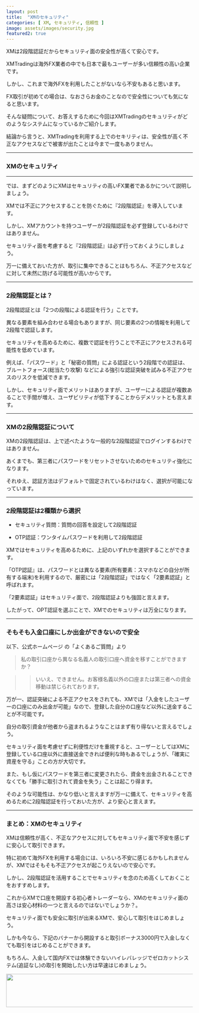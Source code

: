 ```yaml
---
layout: post
title:  "XMのセキュリティ"
categories: [ XM, セキュリティ, 信頼性 ]
image: assets/images/security.jpg
featured2: true
---
```


XMは2段階認証だからセキュリティ面の安全性が高くて安心です。

XMTradingは海外FX業者の中でも日本で最もユーザーが多い信頼性の高い企業です。

しかし、これまで海外FXを利用したことがないなら不安もあると思います。

FX取引が初めての場合は、なおさらお金のことなので安全性についても気になると思います。

そんな疑問について、お答えするために今回はXMTradingのセキュリティがどのようなシステムになっているかご紹介します。

結論から言うと、XMTradingを利用する上でのセキリティは、安全性が高く不正なアクセスなどで被害が出たことは今まで一度もありません。

<hr>

### XMのセキュリティ

<hr>

では、まずどのようにXMはセキュリティの高いFX業者であるかについて説明しましょう。

XMでは不正にアクセスすることを防ぐために『2段階認証』を導入しています。

しかし、XMアカウントを持つユーザーが2段階認証を必ず登録しているわけではありません。

セキュリティ面を考慮すると『2段階認証』は必ず行っておくようにしましょう。

万一に備えておいた方が、取引に集中できることはもちろん、不正アクセスなどに対して未然に防げる可能性が高いからです。


<hr>

### 2段階認証とは？


2段階認証とは「2つの段階による認証を行う」ことです。

異なる要素を組み合わせる場合もありますが、同じ要素の2つの情報を利用して2段階で認証します。

セキュリティを高めるために、複数で認証を行うことで不正にアクセスされる可能性を低めています。

例えば、「パスワード」と「秘密の質問」による認証という2段階での認証は、ブルートフォース(総当たり攻撃)
などによる強引な認証突破を試みる不正アクセスのリスクを低減できます。

しかし、セキュリティ面でメリットはありますが、ユーザーによる認証が複数あることで手間が増え、ユーザビリティが低下することからデメリットとも言えます。



<hr>

### XMの2段階認証について


XMの2段階認証は、上で述べたような一般的な2段階認証でログインするわけではありません。

あくまでも、第三者にパスワードをリセットさせないためのセキュリティ強化になります。

それゆえ、認証方法はデフォルトで固定されているわけはなく、選択が可能になっています。



<hr>

### 2段階認証は2種類から選択


+ セキュリティ質問：質問の回答を設定して2段階認証

+ OTP認証：ワンタイムパスワードを利用して2段階認証

XMではセキュリティを高めるために、上記のいずれかを選択することができます。

「OTP認証』は、パスワードとは異なる要素(所有要素：スマホなどの自分が所有する端末)を利用するので、厳密には「2段階認証」ではなく「2要素認証」と呼ばれます。

「2要素認証」はセキュリティ面で、2段階認証よりも強固と言えます。

したがって、OPT認証を選ぶことで、XMでのセキュリティは万全になります。



<hr>

### そもそも入金口座にしか出金ができないので安全


以下、公式ホームページ  の「よくあるご質問」より

>私の取引口座から異なる名義人の取引口座へ資金を移すことができますか？

>>いいえ、できません。お客様名義以外の口座または第三者への資金移動は禁じられております。

万が一、認証突破による不正アクセスをされても、XMでは「入金をしたユーザーの口座にのみ出金が可能」なので、登録した自分の口座など以外に送金することが不可能です。

自分の取引資金が他者から盗まれるようなことはまず有り得ないと言えるでしょう。

セキュリティ面を考慮せずに利便性だけを重視すると、ユーザーとしてはXMに登録している口座以外に直接送金できれば便利な時もあるでしょうが、「確実に資産を守る」ことの方が大切です。

また、もし仮にパスワードを第三者に変更されたら、資金を出金されることできなくても「勝手に取引されて資金を失う」ことは起こり得ます。

そのような可能性は、かなり低いと言えますが万一に備えて、セキュリティを高めるために2段階認証を行っておいた方が、より安心と言えます。


<hr>

### まとめ：XMのセキュリティ

XMは信頼性が高く、不正なアクセスに対してもセキュリティ面で不安を感じずに安心して取引できます。

特に初めて海外FXを利用する場合には、いろいろ不安に感じるかもしれませんが、XMではそもそも不正アクセスが起こりえないので安心です。

しかし、2段階認証を活用することでセキュリティを念のため高くしておくことをおすすめします。

これからXMで口座を開設する初心者トレーダーなら、XMのセキュリティ面の高さは安心材料の一つと言えるのではないでしょうか？。

セキュリティ面でも安全に取引が出来るXMで、安心して取引をはじめましょう。

しかも今なら、下記のバナーから開設すると取引ボーナス3000円で入金しなくても取引をはじめることができます。

もちろん、入金して国内FXでは体験できないハイレバレッジでゼロカットシステム(追証なし)の取引を開始したい方は早速はじめましょう。

<a href="https://clicks.affstrack.com/c?m=9257&c=550036" referrerpolicy="no-referrer-when-downgrade"><img src="https://ads.affstrack.com/i/9257?c=550036" width="728" height="90" referrerpolicy="no-referrer-when-downgrade"/></a>